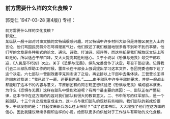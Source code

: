 ### 前方需要什么样的文化食粮？
郭竞仁
1947-03-28
第4版()
专栏：

    前方需要什么样的文化食粮？
    郭竞仁
    某纵队一般干部对时事文摘的文特辑很感兴趣，时又特辑中许多材料大部份是蒋管区民主人士的言论，他们骂国民党蒋介石骂得理直气壮，他们叙述了我们根据地很多看不到听不到的事情。他们写的文章是各种形式的论文、通讯、诗歌、打油诗、短评等，而这些却是我们解放区文坛上所缺乏的，所以适合干部口味，又大大提高其胜利信心。关于小说以《恐惧与无畏》最受干部欢迎，《人民是不朽的》次之。关于《恐惧与无畏》，纵队党委曾作了决定，号召干部必读。记得我们去二三部队帮助工作的时候，雷首长在干部会上强调提出学习这本文件，各团党委也都下达了这个决定。六七部队一营副政委李克同志读了之后，再去排以上干部中去集体读。三营营长王得胜同志对我说：“我已读了一遍，还要看两遍。”…………由于部队中许多干部的要求，并使一般战士都能明了这本书的内容与意义，平原剧团有的同志现正想试验把《恐惧与无畏》编成剧本演出。
    为什么《恐惧与无畏》这样在部队中受到欢迎呢？有两个最主要的原因：一、部队正在严整纪律，这本书中在这方面的内容对我们部队有很大的教育意义。二、书中所写的红军部队，是一个新部队，十三个月之后竟变成主力，这一点与我们部队的现状有些相同，我们部队的新成份很多，干部发愁的是：“打起仗来新兵怎么往上带呢？”读了这本书后，大大增强了他们在这方面的信心。因此我建议继续多翻印这样的小说，给部队更多的供给对于工作战斗有帮助的文化食粮。
